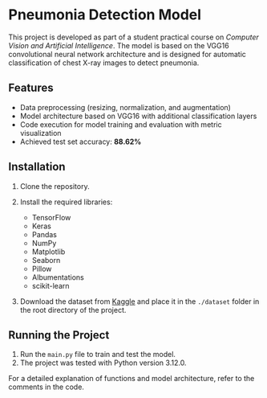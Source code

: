# Pneumonia Detection Model

This project is developed as part of a student practical course on *Computer Vision and Artificial Intelligence*. The model is based on the VGG16 convolutional neural network architecture and is designed for automatic classification of chest X-ray images to detect pneumonia.

## Features
- Data preprocessing (resizing, normalization, and augmentation)
- Model architecture based on VGG16 with additional classification layers
- Code execution for model training and evaluation with metric visualization
- Achieved test set accuracy: **88.62%**

## Installation
1. Clone the repository.
2. Install the required libraries:
   - TensorFlow
   - Keras
   - Pandas
   - NumPy
   - Matplotlib
   - Seaborn
   - Pillow
   - Albumentations
   - scikit-learn

3. Download the dataset from [Kaggle](https://www.kaggle.com/datasets/paultimothymooney/chest-xray-pneumonia) and place it in the `./dataset` folder in the root directory of the project.

## Running the Project
1. Run the `main.py` file to train and test the model.
2. The project was tested with Python version 3.12.0.

For a detailed explanation of functions and model architecture, refer to the comments in the code.





